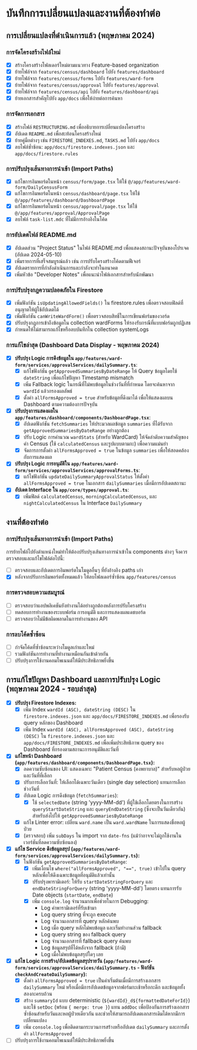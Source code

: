 # บันทึกการเปลี่ยนแปลงและงานที่ต้องทำต่อ

## การเปลี่ยนแปลงที่ดำเนินการแล้ว (พฤษภาคม 2024)

### การจัดโครงสร้างไฟล์ใหม่

- [x] สร้างโครงสร้างโฟลเดอร์ใหม่ตามแนวทาง Feature-based organization
- [x] ย้ายไฟล์จาก `features/census/dashboard` ไปยัง `features/dashboard`
- [x] ย้ายไฟล์จาก `features/census/forms` ไปยัง `features/ward-form`
- [x] ย้ายไฟล์จาก `features/census/approval` ไปยัง `features/approval`
- [x] ย้ายไฟล์จาก `features/census/api` ไปยัง `features/dashboard/api`
- [x] ย้ายเอกสารสำคัญไปยัง `app/docs` เพื่อให้ง่ายต่อการค้นหา

### การจัดการเอกสาร

- [x] สร้างไฟล์ `RESTRUCTURING.md` เพื่ออธิบายการเปลี่ยนแปลงโครงสร้าง
- [x] อัปเดต `README.md` เพื่อสะท้อนโครงสร้างใหม่
- [x] ย้ายคู่มือต่างๆ เช่น `FIRESTORE_INDEXES.md`, `TASKS.md` ไปยัง `app/docs`
- [x] ลบไฟล์ซ้ำซ้อน: `app/docs/firestore.indexes.json` และ `app/docs/firestore.rules`

### การปรับปรุงเส้นทางการนำเข้า (Import Paths)

- [x] แก้ไขการอิมพอร์ตในหน้า `census/form/page.tsx` ให้ใช้ `@/app/features/ward-form/DailyCensusForm`
- [x] แก้ไขการอิมพอร์ตในหน้า `census/dashboard/page.tsx` ให้ใช้ `@/app/features/dashboard/DashboardPage`
- [x] แก้ไขการอิมพอร์ตในหน้า `census/approval/page.tsx` ให้ใช้ `@/app/features/approval/ApprovalPage`
- [x] ลบไฟล์ `task-list.mdc` ที่ไม่มีการอ้างอิงในโค้ด

### การอัปเดตไฟล์ README.md

- [x] อัปเดตส่วน "Project Status" ในไฟล์ README.md เพื่อแสดงสถานะปัจจุบันของโปรเจค (อัปเดต 2024-05-10) 
- [x] เพิ่มรายการที่เสร็จสมบูรณ์แล้ว เช่น การปรับโครงสร้างโค้ดตามฟีเจอร์
- [x] อัปเดตรายการที่กำลังดำเนินการและกำลังจะทำในอนาคต
- [x] เพิ่มหัวข้อ "Developer Notes" เพื่อแนะนำไฟล์เอกสารสำหรับนักพัฒนา

### การปรับปรุงกฎความปลอดภัยใน Firestore

- [x] เพิ่มฟังก์ชัน `isUpdatingAllowedFields()` ใน firestore.rules เพื่อตรวจสอบฟิลด์ที่อนุญาตให้ผู้ใช้อัปเดตได้
- [x] เพิ่มฟังก์ชัน `canWriteWardForm()` เพื่อตรวจสอบสิทธิ์ในการเขียนฟอร์มของวอร์ด
- [x] ปรับปรุงกฎการเข้าถึงข้อมูลใน collection wardForms ให้รองรับกรณีที่แบบฟอร์มถูกปฏิเสธ
- [x] กำหนดให้ไม่สามารถแก้ไขหรือลบบันทึกใน collection systemLogs

### การแก้ไขล่าสุด (Dashboard Data Display - พฤษภาคม 2024)

- [x] **ปรับปรุง Logic การดึงข้อมูลใน `app/features/ward-form/services/approvalServices/dailySummary.ts`**:
  - [x] แก้ไขฟังก์ชัน `getApprovedSummariesByDateRange` ให้ Query ข้อมูลโดยใช้ `dateString` เพื่อแก้ไขปัญหา Timestamp mismatch
  - [x] เพิ่ม Fallback logic ในกรณีที่ไม่พบข้อมูลในช่วงวันที่ที่กำหนด โดยจะค้นหาจาก `wardId` แล้วกรองผลลัพธ์
  - [x] ตั้งค่า `allFormsApproved = true` สำหรับข้อมูลที่ดึงมาได้ เพื่อให้แสดงผลบน Dashboard ตามความต้องการปัจจุบัน
- [x] **ปรับปรุงการแสดงผลใน `app/features/dashboard/components/DashboardPage.tsx`**:
  - [x] อัปเดตฟังก์ชัน `fetchSummaries` ให้ประมวลผลข้อมูล `summaries` ที่ได้รับจาก `getApprovedSummariesByDateRange` อย่างถูกต้อง
  - [x] ปรับ Logic การคำนวณ `wardStats` (สำหรับ WardCard) ให้จัดลำดับความสำคัญของค่า Census (ใช้ `calculatedCensus` และรูปแบบตามกะ) เพื่อความแม่นยำ
  - [x] จัดการการตั้งค่า `allFormsApproved = true` ในข้อมูล `summaries` เพื่อให้สอดคล้องกับการแสดงผล
- [x] **ปรับปรุง Logic การอนุมัติใน `app/features/ward-form/services/approvalServices/approvalForms.ts`**:
  - [x] แก้ไขฟังก์ชัน `updateDailySummaryApprovalStatus` ให้ตั้งค่า `allFormsApproved = true` ในเอกสาร `dailySummaries` เมื่อมีการอัปเดตสถานะ
- [x] **อัปเดต Interface ใน `app/core/types/approval.ts`**:
  - [x] เพิ่มฟิลด์ `calculatedCensus`, `morningCalculatedCensus`, และ `nightCalculatedCensus` ใน Interface `DailySummary`

## งานที่ต้องทำต่อ

### การปรับปรุงเส้นทางการนำเข้า (Import Paths)

การย้ายไฟล์ไปยังตำแหน่งใหม่ทำให้ต้องปรับปรุงเส้นทางการนำเข้าใน components ต่างๆ จึงควรตรวจสอบและแก้ไขไฟล์ต่อไปนี้:

- [ ] ตรวจสอบและอัปเดตการอิมพอร์ตในโมดูลอื่นๆ ที่ยังอ้างอิง paths เก่า
- [x] หลังจากปรับการอิมพอร์ตทั้งหมดแล้ว ให้ลบโฟลเดอร์ซ้ำซ้อน `app/features/census`

### การตรวจสอบความสมบูรณ์

- [ ] ตรวจสอบว่าแอปพลิเคชันยังทำงานได้อย่างถูกต้องหลังการปรับโครงสร้าง
- [ ] ทดสอบการทำงานของระบบฟอร์ม การอนุมัติ และการแสดงผลแดชบอร์ด
- [ ] ตรวจสอบว่าไม่มีข้อผิดพลาดในการทำงานของ API

### การลบโค้ดซ้ำซ้อน

- [ ] กำจัดโค้ดที่ซ้ำซ้อนระหว่างโมดูลเก่าและใหม่
- [ ] รวมฟังก์ชันการทำงานที่ทำงานเหมือนกันเข้าด้วยกัน
- [ ] ปรับปรุงการใช้งานคอมโพเนนต์ให้มีประสิทธิภาพยิ่งขึ้น 

## การแก้ไขปัญหา Dashboard และการปรับปรุง Logic (พฤษภาคม 2024 - รอบล่าสุด)

- [x] **ปรับปรุง Firestore Indexes:**
    - [x] เพิ่ม Index `wardId (ASC), dateString (DESC)` ใน `firestore.indexes.json` และ `app/docs/FIRESTORE_INDEXES.md` เพื่อรองรับ query หลักของ Dashboard
    - [x] เพิ่ม Index `wardId (ASC), allFormsApproved (ASC), dateString (DESC)` ใน `firestore.indexes.json` และ `app/docs/FIRESTORE_INDEXES.md` เพื่อเพิ่มประสิทธิภาพ query ของ Dashboard ที่กรองตามสถานะการอนุมัติและวันที่
- [x] **แก้ไขหน้า Dashboard (`app/features/dashboard/components/DashboardPage.tsx`):**
    - [x] ลดความซับซ้อนของ UI: แสดงเฉพาะ "Patient Census (คงพยาบาล)" สำหรับหอผู้ป่วยและวันที่ที่เลือก
    - [x] ปรับการเลือกวันที่: ให้เลือกได้เฉพาะวันเดียว (single day selection) แทนการเลือกช่วงวันที่
    - [x] อัปเดต Logic การดึงข้อมูล (`fetchSummaries`):
        - [x] ใช้ `selectedDate` (string 'yyyy-MM-dd') ที่ผู้ใช้เลือกโดยตรงในการสร้าง `queryStartDateString` และ `queryEndDateString` (ซึ่งจะเป็นวันเดียวกัน) สำหรับส่งไปให้ `getApprovedSummariesByDateRange`
    - [x] แก้ไข Linter error: เปลี่ยน `ward.name` เป็น `ward.wardName` ในการแสดงชื่อหอผู้ป่วย
    - [x] (ตรวจสอบ) เพิ่ม `subDays` ใน import จาก `date-fns` (แม้ว่าอาจจะไม่ถูกใช้งานในเวอร์ชันที่ลดความซับซ้อนลง)
- [x] **แก้ไข Service ดึงข้อมูลสรุป (`app/features/ward-form/services/approvalServices/dailySummary.ts`):**
    - [x] ในฟังก์ชัน `getApprovedSummariesByDateRange`:
        - [x] เพิ่มเงื่อนไข `where("allFormsApproved", "==", true)` เข้าไปใน query หลักเพื่อให้ดึงเฉพาะข้อมูลที่อนุมัติแล้วเท่านั้น
        - [x] ปรับปรุงพารามิเตอร์: ให้รับ `startDateStringForQuery` และ `endDateStringForQuery` (string 'yyyy-MM-dd') โดยตรง แทนการรับ Date objects (`startDate`, `endDate`)
        - [x] เพิ่ม `console.log` จำนวนมากเพื่อช่วยในการ Debugging:
            - Log ค่าพารามิเตอร์ที่รับเข้ามา
            - Log query string ที่จะถูก execute
            - Log จำนวนเอกสารที่ query หลักค้นพบ
            - Log เมื่อ query หลักไม่พบข้อมูล และเริ่มทำงานส่วน fallback
            - Log query string ของ fallback query
            - Log จำนวนเอกสารที่ fallback query ค้นพบ
            - Log ข้อมูลสรุปที่ได้หลังจาก fallback (ถ้ามี)
            - Log เมื่อไม่พบข้อมูลสรุปใดๆ เลย
- [x] **แก้ไข Logic การสร้าง/อัปเดตข้อมูลสรุปรายวัน (`app/features/ward-form/services/approvalServices/dailySummary.ts` - ฟังก์ชัน `checkAndCreateDailySummary`):**
    - [x] ตั้งค่า `allFormsApproved = true` เป็นค่าเริ่มต้นเมื่อมีการสร้างเอกสาร `dailySummary` ใหม่ หรือเมื่อมีการอัปเดตข้อมูลจากฟอร์มกะเช้าหรือกะดึก และข้อมูลทั้งสองกะครบถ้วน
    - [x] สร้าง `summaryId` แบบ deterministic (`${wardId}_d${formattedDateForId}`) และใช้ `setDoc` (พร้อม `{ merge: true }`) แทน `addDoc` เพื่อป้องกันการสร้างเอกสารซ้ำซ้อนสำหรับวันและหอผู้ป่วยเดียวกัน และช่วยให้สามารถอัปเดตเอกสารเดิมได้หากมีการเปลี่ยนแปลง
    - [x] เพิ่ม `console.log` เพื่อติดตามกระบวนการสร้างหรืออัปเดต `dailySummary` และการตั้งค่า `allFormsApproved`

- [ ] ปรับปรุงการใช้งานคอมโพเนนต์ให้มีประสิทธิภาพยิ่งขึ้น 